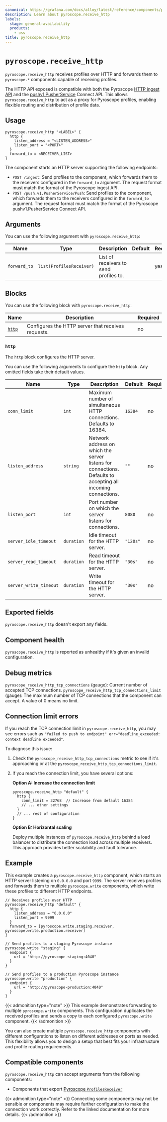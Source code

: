 ```yaml
---
canonical: https://grafana.com/docs/alloy/latest/reference/components/pyroscope/pyroscope.receive_http/
description: Learn about pyroscope.receive_http
labels:
  stage: general-availability
  products:
    - oss
title: pyroscope.receive_http
---
```


# `pyroscope.receive_http`

`pyroscope.receive_http` receives profiles over HTTP and forwards them to `pyroscope.*` components capable of receiving profiles.

The HTTP API exposed is compatible with both the Pyroscope [HTTP ingest API](https://grafana.com/docs/pyroscope/latest/reference-server-api/) and the [pushv1.PusherService](https://github.com/grafana/pyroscope/blob/main/api/push/v1/push.proto) Connect API.
This allows `pyroscope.receive_http` to act as a proxy for Pyroscope profiles, enabling flexible routing and distribution of profile data.

## Usage

```alloy
pyroscope.receive_http "<LABEL>" {
  http {
    listen_address = "<LISTEN_ADDRESS>"
    listen_port = "<PORT>"
  }
  forward_to = <RECEIVER_LIST>
}
```

The component starts an HTTP server supporting the following endpoints:

* `POST /ingest`: Send profiles to the component, which forwards them to the receivers configured in the `forward_to` argument.
  The request format must match the format of the Pyroscope ingest API.
* `POST /push.v1.PusherService/Push`: Send profiles to the component, which forwards them to the receivers configured in the `forward_to` argument.
  The request format must match the format of the Pyroscope pushv1.PusherService Connect API.

## Arguments

You can use the following argument with `pyroscope.receive_http`:

| Name         | Type                     | Description                            | Default | Required |
| ------------ | ------------------------ | -------------------------------------- | ------- | -------- |
| `forward_to` | `list(ProfilesReceiver)` | List of receivers to send profiles to. |         | yes      |

## Blocks

You can use the following block with `pyroscope.receive_http`:

| Name           | Description                                        | Required |
| -------------- | -------------------------------------------------- | -------- |
| [`http`][http] | Configures the HTTP server that receives requests. | no       |

[http]: #http

### `http`

The `http` block configures the HTTP server.

You can use the following arguments to configure the `http` block. Any omitted fields take their default values.

| Name                   | Type       | Description                                                                                                  | Default  | Required |
| ---------------------- | ---------- | ------------------------------------------------------------------------------------------------------------ | -------- | -------- |
| `conn_limit`           | `int`      | Maximum number of simultaneous HTTP connections. Defaults to 16384.                                          | `16384`  | no       |
| `listen_address`       | `string`   | Network address on which the server listens for connections. Defaults to accepting all incoming connections. | `""`     | no       |
| `listen_port`          | `int`      | Port number on which the server listens for connections.                                                     | `8080`   | no       |
| `server_idle_timeout`  | `duration` | Idle timeout for the HTTP server.                                                                            | `"120s"` | no       |
| `server_read_timeout`  | `duration` | Read timeout for the HTTP server.                                                                            | `"30s"`  | no       |
| `server_write_timeout` | `duration` | Write timeout for the HTTP server.                                                                           | `"30s"`  | no       |

## Exported fields

`pyroscope.receive_http` doesn't export any fields.

## Component health

`pyroscope.receive_http` is reported as unhealthy if it's given an invalid configuration.

## Debug metrics

`pyroscope_receive_http_tcp_connections` (gauge): Current number of accepted TCP connections.
`pyroscope_receive_http_tcp_connections_limit` (gauge): The maximum number of TCP connections that the component can accept. A value of 0 means no limit.

## Connection limit errors

If you reach the TCP connection limit in `pyroscope.receive_http`, you may see errors such as `"failed to push to endpoint" err="deadline_exceeded: context deadline exceeded"`.

To diagnose this issue:

1. Check the `pyroscope_receive_http_tcp_connections` metric to see if it's approaching or at the `pyroscope_receive_http_tcp_connections_limit`.
1. If you reach the connection limit, you have several options:

   **Option A: Increase the connection limit**

   ```alloy
   pyroscope.receive_http "default" {
     http {
       conn_limit = 32768  // Increase from default 16384
       // ... other settings
     }
     // ... rest of configuration
   }
   ```

   **Option B: Horizontal scaling**

   Deploy multiple instances of `pyroscope.receive_http` behind a load balancer to distribute the connection load across multiple receivers. This approach provides better scalability and fault tolerance.

## Example

This example creates a `pyroscope.receive_http` component, which starts an HTTP server listening on `0.0.0.0` and port `9999`.
The server receives profiles and forwards them to multiple `pyroscope.write` components, which write these profiles to different HTTP endpoints.

```alloy
// Receives profiles over HTTP
pyroscope.receive_http "default" {
  http {
    listen_address = "0.0.0.0"
    listen_port = 9999
  }
  forward_to = [pyroscope.write.staging.receiver, pyroscope.write.production.receiver]
}

// Send profiles to a staging Pyroscope instance
pyroscope.write "staging" {
  endpoint {
    url = "http://pyroscope-staging:4040"
  }
}

// Send profiles to a production Pyroscope instance
pyroscope.write "production" {
  endpoint {
    url = "http://pyroscope-production:4040"
  }
}
```

{{< admonition type="note" >}}
This example demonstrates forwarding to multiple `pyroscope.write` components.
This configuration duplicates the received profiles and sends a copy to each configured `pyroscope.write` component.
{{< /admonition >}}

You can also create multiple `pyroscope.receive_http` components with different configurations to listen on different addresses or ports as needed.
This flexibility allows you to design a setup that best fits your infrastructure and profile routing requirements.

<!-- START GENERATED COMPATIBLE COMPONENTS -->

## Compatible components

`pyroscope.receive_http` can accept arguments from the following components:

- Components that export [Pyroscope `ProfilesReceiver`](../../../compatibility/#pyroscope-profilesreceiver-exporters)


{{< admonition type="note" >}}
Connecting some components may not be sensible or components may require further configuration to make the connection work correctly.
Refer to the linked documentation for more details.
{{< /admonition >}}

<!-- END GENERATED COMPATIBLE COMPONENTS -->
